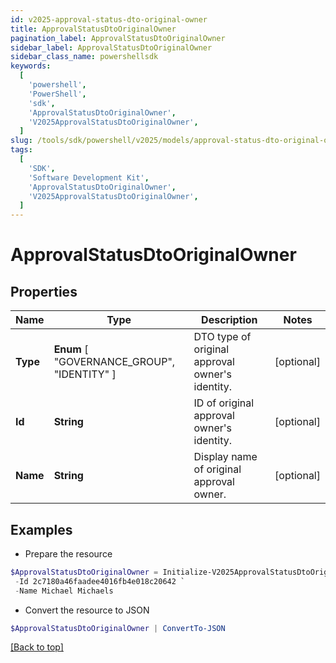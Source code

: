 ```yaml
---
id: v2025-approval-status-dto-original-owner
title: ApprovalStatusDtoOriginalOwner
pagination_label: ApprovalStatusDtoOriginalOwner
sidebar_label: ApprovalStatusDtoOriginalOwner
sidebar_class_name: powershellsdk
keywords:
  [
    'powershell',
    'PowerShell',
    'sdk',
    'ApprovalStatusDtoOriginalOwner',
    'V2025ApprovalStatusDtoOriginalOwner',
  ]
slug: /tools/sdk/powershell/v2025/models/approval-status-dto-original-owner
tags:
  [
    'SDK',
    'Software Development Kit',
    'ApprovalStatusDtoOriginalOwner',
    'V2025ApprovalStatusDtoOriginalOwner',
  ]
---
```


# ApprovalStatusDtoOriginalOwner

## Properties

| Name | Type | Description | Notes |
| --- | --- | --- | --- |
| **Type** | **Enum** [ "GOVERNANCE_GROUP", "IDENTITY" ] | DTO type of original approval owner's identity. | [optional] |
| **Id** | **String** | ID of original approval owner's identity. | [optional] |
| **Name** | **String** | Display name of original approval owner. | [optional] |

## Examples

- Prepare the resource

```powershell
$ApprovalStatusDtoOriginalOwner = Initialize-V2025ApprovalStatusDtoOriginalOwner  -Type IDENTITY `
 -Id 2c7180a46faadee4016fb4e018c20642 `
 -Name Michael Michaels
```

- Convert the resource to JSON

```powershell
$ApprovalStatusDtoOriginalOwner | ConvertTo-JSON
```

[[Back to top]](#)
